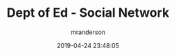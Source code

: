 ---
date: 2019-04-24 23:48:05
layout: post
title: Dept of Ed - Social Network 
image: assets/img/reports/award_network.jpg
category: Graph
tags:
  - Community Analysis
  - Graph Network
author: mranderson
paginate: true
---